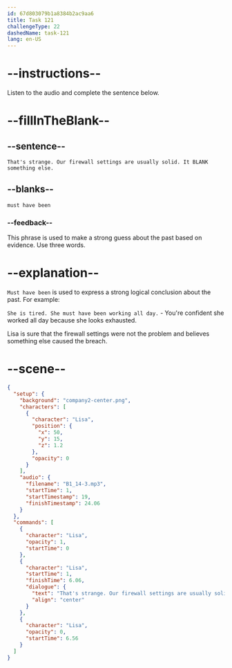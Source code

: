 ```yaml
---
id: 67d803079b1a8384b2ac9aa6
title: Task 121
challengeType: 22
dashedName: task-121
lang: en-US
---
```


<!-- (audio) Lisa: That's strange. Our firewall settings are usually solid. It must have been something else. -->

# --instructions--

Listen to the audio and complete the sentence below.

# --fillInTheBlank--  

## --sentence--  

`That's strange. Our firewall settings are usually solid. It BLANK something else.`  

## --blanks--  

`must have been`  

### --feedback--  

This phrase is used to make a strong guess about the past based on evidence. Use three words.

# --explanation--

`Must have been` is used to express a strong logical conclusion about the past. For example:

`She is tired. She must have been working all day.` - You're confident she worked all day because she looks exhausted.

Lisa is sure that the firewall settings were not the problem and believes something else caused the breach.  

# --scene--

```json
{
  "setup": {
    "background": "company2-center.png",
    "characters": [
      {
        "character": "Lisa",
        "position": {
          "x": 50,
          "y": 15,
          "z": 1.2
        },
        "opacity": 0
      }
    ],
    "audio": {
      "filename": "B1_14-3.mp3",
      "startTime": 1,
      "startTimestamp": 19,
      "finishTimestamp": 24.06
    }
  },
  "commands": [
    {
      "character": "Lisa",
      "opacity": 1,
      "startTime": 0
    },
    {
      "character": "Lisa",
      "startTime": 1,
      "finishTime": 6.06,
      "dialogue": {
        "text": "That's strange. Our firewall settings are usually solid. It must have been something else.",
        "align": "center"
      }
    },
    {
      "character": "Lisa",
      "opacity": 0,
      "startTime": 6.56
    }
  ]
}
```
